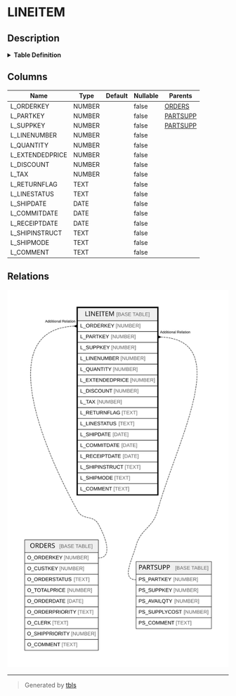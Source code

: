 # LINEITEM

## Description

<details>
<summary><strong>Table Definition</strong></summary>

```sql
create or replace TABLE LINEITEM (
	L_ORDERKEY NUMBER(38,0) NOT NULL,
	L_PARTKEY NUMBER(38,0) NOT NULL,
	L_SUPPKEY NUMBER(38,0) NOT NULL,
	L_LINENUMBER NUMBER(38,0) NOT NULL,
	L_QUANTITY NUMBER(12,2) NOT NULL,
	L_EXTENDEDPRICE NUMBER(12,2) NOT NULL,
	L_DISCOUNT NUMBER(12,2) NOT NULL,
	L_TAX NUMBER(12,2) NOT NULL,
	L_RETURNFLAG VARCHAR(1) NOT NULL,
	L_LINESTATUS VARCHAR(1) NOT NULL,
	L_SHIPDATE DATE NOT NULL,
	L_COMMITDATE DATE NOT NULL,
	L_RECEIPTDATE DATE NOT NULL,
	L_SHIPINSTRUCT VARCHAR(25) NOT NULL,
	L_SHIPMODE VARCHAR(10) NOT NULL,
	L_COMMENT VARCHAR(44) NOT NULL
);
```

</details>

## Columns

| Name | Type | Default | Nullable | Parents |
| ---- | ---- | ------- | -------- | ------- |
| L_ORDERKEY | NUMBER |  | false | [ORDERS](ORDERS.md) |
| L_PARTKEY | NUMBER |  | false | [PARTSUPP](PARTSUPP.md) |
| L_SUPPKEY | NUMBER |  | false | [PARTSUPP](PARTSUPP.md) |
| L_LINENUMBER | NUMBER |  | false |  |
| L_QUANTITY | NUMBER |  | false |  |
| L_EXTENDEDPRICE | NUMBER |  | false |  |
| L_DISCOUNT | NUMBER |  | false |  |
| L_TAX | NUMBER |  | false |  |
| L_RETURNFLAG | TEXT |  | false |  |
| L_LINESTATUS | TEXT |  | false |  |
| L_SHIPDATE | DATE |  | false |  |
| L_COMMITDATE | DATE |  | false |  |
| L_RECEIPTDATE | DATE |  | false |  |
| L_SHIPINSTRUCT | TEXT |  | false |  |
| L_SHIPMODE | TEXT |  | false |  |
| L_COMMENT | TEXT |  | false |  |

## Relations

![er](LINEITEM.svg)

---

> Generated by [tbls](https://github.com/k1LoW/tbls)
